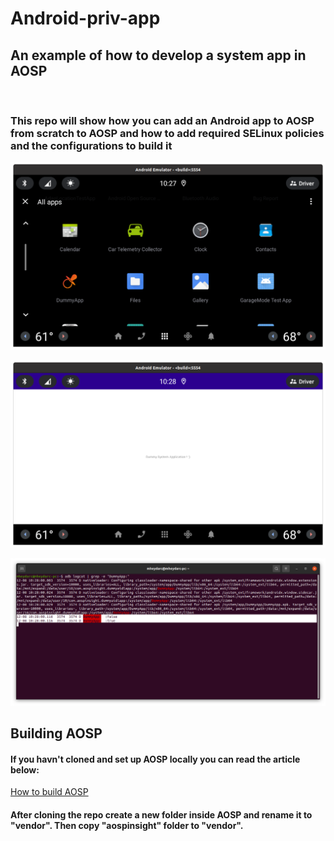 # Android-priv-app
## An example of how to develop a system app in AOSP

 <br/>

### This repo will show how you can add an Android app to AOSP from scratch to AOSP and how to add required SELinux policies and the configurations to build it


![App Icon in the emulator](screenshots/AppIcon.png)

![App is running](screenshots/AppIsRunning.png)

![Logs from Logcat](screenshots/AppRunningLogcat.png)


## Building AOSP

#### If you havn't cloned and set up AOSP locally you can read the article below:
[How to build AOSP](https://aospinsight.com/how-to-build-aosp/)

#### After cloning the repo create a new folder inside AOSP and rename it to "vendor". Then copy "aospinsight" folder to "vendor".